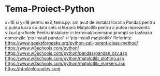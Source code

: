 # Tema-Proiect-Python
 x=10 si y=18
 pentru ex2_tema.py:
 am avut de instalat libraria Pandas pentru a putea lucra cu data sets si 
 libraria Matplotlib pentru a putea reprezenta vizual graficele
 Pentru instalare: in terminal/command prompt se tasteaza comenzile 'pip install pandas' si 'pip install matplotlib'
 Referinte:	https://www.geeksforgeeks.org/python-call-parent-class-method/
		        https://www.w3schools.com/python/
		        https://www.w3schools.com/python/pandas/pandas_csv.asp
		        https://www.w3schools.com/python/matplotlib_plotting.asp
		        https://www.w3schools.com/python/matplotlib_markers.asp
		        https://htmlcolorcodes.com

